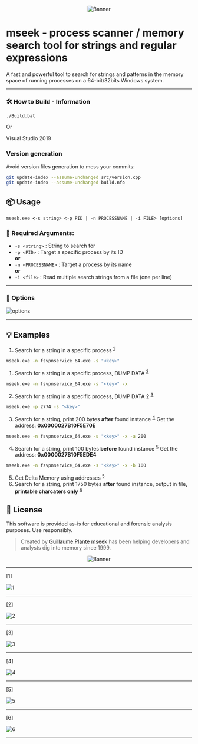<p align="center">
  <img src="img/banner_s.png" alt="Banner" style="max-width: 100%;">
</p>


# mseek - process scanner / memory search tool for strings and regular expressions

A fast and powerful tool to search for strings and patterns in the memory space of running processes on a 64-bit/32bits Windows system.

---

### 🛠 How to Build - Information

```
./Build.bat 
```

Or

Visual Studio 2019


### Version generation

Avoid version files generation to mess your commits:

```bash
git update-index --assume-unchanged src/version.cpp
git update-index --assume-unchanged build.nfo
```


## 📦 Usage

```
mseek.exe <-s string> <-p PID | -n PROCESSNAME | -i FILE> [options]
```

### 🔧 Required Arguments:
- `-s <string>` : String to search for
- `-p <PID>` : Target a specific process by its ID  
  **or**  
- `-n <PROCESSNAME>` : Target a process by its name  
  **or**  
- `-i <file>` : Read multiple search strings from a file (one per line)

---

### 🧩 Options

![options](img/options.png)

---

## 💡 Examples

1. Search for a string in a specific process <sup>[1](#ref1)</sup>

```sh
mseek.exe -n fsvpnservice_64.exe -s "<key>" 
```
1. Search for a string in a specific process, DUMP DATA <sup>[2](#ref1)</sup>

```sh
mseek.exe -n fsvpnservice_64.exe -s "<key>" -x
```
2. Search for a string in a specific process, DUMP DATA 2 <sup>[3](#ref2)</sup>

```sh
mseek.exe -p 2774 -s "<key>"
```
3. Search for a string, print 200 bytes **after** found instance <sup>[4](#ref3)</sup>
Get the address: **0x0000027B10F5E70E**
```sh
mseek.exe -n fsvpnservice_64.exe -s "<key>" -x -a 200
```
4. Search for a string, print 100 bytes **before** found instance <sup>[5](#ref4)</sup>
Get the address: **0x0000027B10F5EDE4**
```sh
mseek.exe -n fsvpnservice_64.exe -s "<key>" -x -b 100
```
5. Get Delta Memory using addresses <sup>[5](#ref4)</sup>
6. Search for a string, print 1750 bytes **after** found instance, output in file, **printable charcaters only** <sup>[6](#ref5)</sup>


## 📝 License

This software is provided as-is for educational and forensic analysis purposes. Use responsibly.


> Created by [Guillaume Plante](guillaumeplante.qc@gmail.com)
> [mseek](https://github.com/arsscriptum/mseek) has been helping developers and analysts dig into memory since 1999.


<p align="center">
  <img src="img/logo.png" alt="Banner" style="max-width: 100%;">
</p>





 -------------------------------

<a id="ref1"></a> [1] 

![1](img/memseek.png)

-------------------------------

<a id="ref2"></a>[2] 

![2](img/example2.png)

-------------------------------

<a id="ref2"></a>[3] 

![3](img/example2.png)

-------------------------------

<a id="ref3"></a>[4] 

![4](img/example3.png)

-------------------------------

<a id="ref4"></a>[5] 

![5](img/size.png)

-------------------------------


<a id="ref5"></a>[6] 

![6](img/example1.png)

-------------------------------
